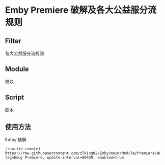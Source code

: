 # Emby Premiere 破解及各大公益服分流规则

## Filter

各大公益服分流规则

## Module

模块

## Script

脚本

## 使用方法

Emby 破解

```
[rewrite_remote]
https://raw.githubusercontent.com/zlking02/Emby/main/Module/Premiere/QuanX.conf, tag=Emby Premiere, update-interval=86400, enabled=true
```
